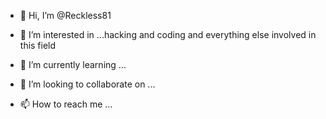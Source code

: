 - 👋 Hi, I’m @Reckless81
- 👀 I’m interested in ...hacking and coding and everything else involved in this field 

- 🌱 I’m currently learning ...
- 💞️ I’m looking to collaborate on ...
- 📫 How to reach me ...

<!---
Reckless81/Reckless81 is a ✨ special ✨ repository because its `README.md` (this file) appears on your GitHub profile.
You can click the Preview link to take a look at your changes.
--->
